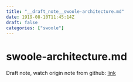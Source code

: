 ```yaml
---
title: "__draft_note__swoole-architecture.md"
date: 1919-08-10T11:45:14Z
draft: false
categories: ["swoole"]
---
```


# swoole-architecture.md

Draft note, watch origin note from github: [link](https://github.com/tinghaolai/just-random-note/blob/master/swoole/swoole-architecture.md)